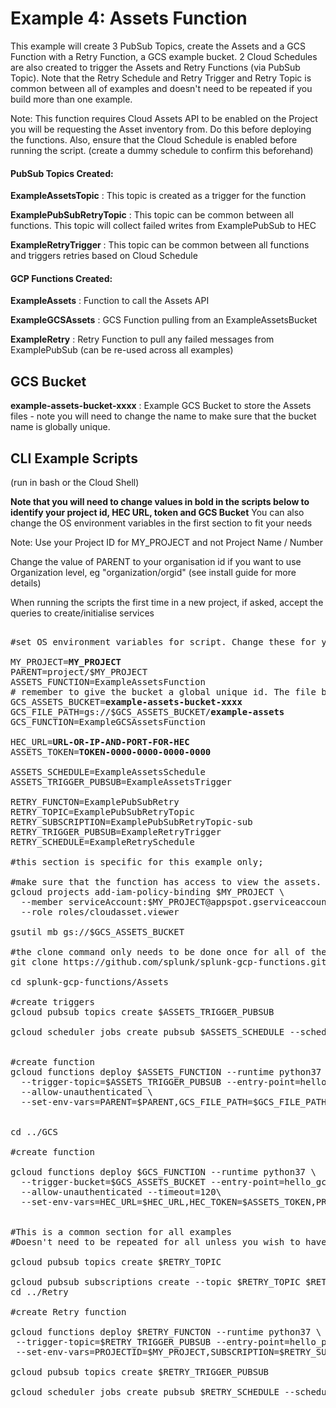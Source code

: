 # Example 4: Assets Function

This example will create 3 PubSub Topics, create the Assets and a GCS Function with a Retry Function, a GCS example bucket. 2 Cloud Schedules are also created to trigger the Assets and Retry Functions (via PubSub Topic). Note that the Retry Schedule and Retry Trigger and Retry Topic is common between all of examples and doesn't need to be repeated if you build more than one example.

Note: This function requires Cloud Assets API to be enabled on the Project you will be requesting the Asset inventory from. Do this before deploying the functions.
Also, ensure that the Cloud Schedule is enabled before running the script. (create a dummy schedule to confirm this beforehand)

#### PubSub Topics Created:

**ExampleAssetsTopic** : This topic is created as a trigger for the function

**ExamplePubSubRetryTopic** : This topic can be common between all functions. This topic will collect failed writes from ExamplePubSub to HEC

**ExampleRetryTrigger** : This topic can be common between all functions and triggers retries based on Cloud Schedule

#### GCP Functions Created:

**ExampleAssets** : Function to call the Assets API

**ExampleGCSAssets** : GCS Function pulling from an ExampleAssetsBucket 

**ExampleRetry** : Retry Function to pull any failed messages from ExamplePubSub (can be re-used across all examples)

## GCS Bucket

**example-assets-bucket-xxxx** : Example GCS Bucket to store the Assets files - note you will need to change the name to make sure that the bucket name is globally unique.


## CLI Example Scripts
(run in bash or the Cloud Shell)

**Note that you will need to change values in bold in the scripts below to identify your project id, HEC URL, token and GCS Bucket**
You can also change the OS environment variables in the first section to fit your needs

Note:
Use your Project ID for MY_PROJECT and not Project Name / Number

Change the value of PARENT to your organisation id if you want to use Organization level, eg "organization/orgid" (see install guide for more details)

When running the scripts the first time in a new project, if asked, accept the queries to create/initialise services

<pre>

#set OS environment variables for script. Change these for your deployment

MY_PROJECT=<strong>MY_PROJECT</strong>
PARENT=project/$MY_PROJECT
ASSETS_FUNCTION=ExampleAssetsFunction
# remember to give the bucket a global unique id. The file bath contains the object prefix for the object created by the asset function
GCS_ASSETS_BUCKET=<strong>example-assets-bucket-xxxx</strong>
GCS_FILE_PATH=gs://$GCS_ASSETS_BUCKET/<strong>example-assets</strong>
GCS_FUNCTION=ExampleGCSAssetsFunction

HEC_URL=<strong>URL-OR-IP-AND-PORT-FOR-HEC</strong>
ASSETS_TOKEN=<strong>TOKEN-0000-0000-0000-0000</strong>

ASSETS_SCHEDULE=ExampleAssetsSchedule
ASSETS_TRIGGER_PUBSUB=ExampleAssetsTrigger

RETRY_FUNCTON=ExamplePubSubRetry
RETRY_TOPIC=ExamplePubSubRetryTopic
RETRY_SUBSCRIPTION=ExamplePubSubRetryTopic-sub
RETRY_TRIGGER_PUBSUB=ExampleRetryTrigger
RETRY_SCHEDULE=ExampleRetrySchedule

#this section is specific for this example only; 

#make sure that the function has access to view the assets.
gcloud projects add-iam-policy-binding $MY_PROJECT \
  --member serviceAccount:$MY_PROJECT@appspot.gserviceaccount.com \
  --role roles/cloudasset.viewer

gsutil mb gs://$GCS_ASSETS_BUCKET

#the clone command only needs to be done once for all of the examples
git clone https://github.com/splunk/splunk-gcp-functions.git

cd splunk-gcp-functions/Assets

#create triggers
gcloud pubsub topics create $ASSETS_TRIGGER_PUBSUB

gcloud scheduler jobs create pubsub $ASSETS_SCHEDULE --schedule "0 */6 * * *" --topic $ASSETS_TRIGGER_PUBSUB --message-body "Assets" --project $MY_PROJECT


#create function
gcloud functions deploy $ASSETS_FUNCTION --runtime python37 \
  --trigger-topic=$ASSETS_TRIGGER_PUBSUB --entry-point=hello_pubsub \
  --allow-unauthenticated \
  --set-env-vars=PARENT=$PARENT,GCS_FILE_PATH=$GCS_FILE_PATH


cd ../GCS

#create function

gcloud functions deploy $GCS_FUNCTION --runtime python37 \
  --trigger-bucket=$GCS_ASSETS_BUCKET --entry-point=hello_gcs --timeout=120\
  --allow-unauthenticated --timeout=120\
  --set-env-vars=HEC_URL=$HEC_URL,HEC_TOKEN=$ASSETS_TOKEN,PROJECTID=$MY_PROJECT,RETRY_TOPIC=$RETRY_TOPIC,BEFORE=TRUE,LINE_BREAK='{"name":"//'


#This is a common section for all examples
#Doesn't need to be repeated for all unless you wish to have separate PubSub Topics for retrying different events.

gcloud pubsub topics create $RETRY_TOPIC

gcloud pubsub subscriptions create --topic $RETRY_TOPIC $RETRY_SUBSCRIPTION --ack-deadline=240
cd ../Retry

#create Retry function

gcloud functions deploy $RETRY_FUNCTON --runtime python37 \
 --trigger-topic=$RETRY_TRIGGER_PUBSUB --entry-point=hello_pubsub --allow-unauthenticated --timeout=240\
 --set-env-vars=PROJECTID=$MY_PROJECT,SUBSCRIPTION=$RETRY_SUBSCRIPTION,RETRY_TRIGGER_TOPIC=$RETRY_TRIGGER_PUBSUB

gcloud pubsub topics create $RETRY_TRIGGER_PUBSUB

gcloud scheduler jobs create pubsub $RETRY_SCHEDULE --schedule "*/10 * * * *" --topic $RETRY_TRIGGER_PUBSUB --message-body "Retry" --project $MY_PROJECT

</pre>
